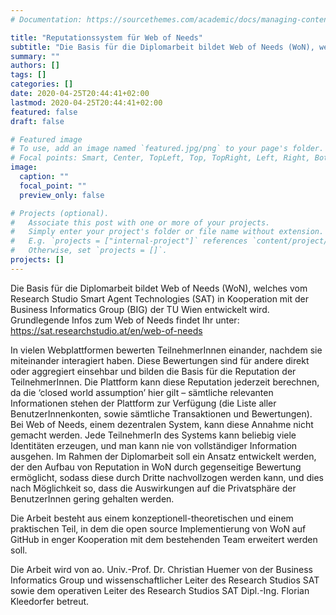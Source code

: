 ```yaml
---
# Documentation: https://sourcethemes.com/academic/docs/managing-content/

title: "Reputationssystem für Web of Needs"
subtitle: "Die Basis für die Diplomarbeit bildet Web of Needs (WoN), welches vom Research Studio Smart Agent Technologies (SAT) in Kooperation mit der Business Informatics Group (BIG) der TU Wien entwickelt wird."
summary: ""
authors: []
tags: []
categories: []
date: 2020-04-25T20:44:41+02:00
lastmod: 2020-04-25T20:44:41+02:00
featured: false
draft: false

# Featured image
# To use, add an image named `featured.jpg/png` to your page's folder.
# Focal points: Smart, Center, TopLeft, Top, TopRight, Left, Right, BottomLeft, Bottom, BottomRight.
image:
  caption: ""
  focal_point: ""
  preview_only: false

# Projects (optional).
#   Associate this post with one or more of your projects.
#   Simply enter your project's folder or file name without extension.
#   E.g. `projects = ["internal-project"]` references `content/project/deep-learning/index.md`.
#   Otherwise, set `projects = []`.
projects: []
---
```


Die Basis für die Diplomarbeit bildet Web of Needs (WoN), welches vom Research Studio Smart Agent Technologies (SAT) in Kooperation mit der Business Informatics Group (BIG) der TU Wien entwickelt wird. Grundlegende Infos zum Web of Needs findet Ihr unter: https://sat.researchstudio.at/en/web-of-needs

In vielen Webplattformen bewerten TeilnehmerInnen einander, nachdem sie miteinander interagiert haben. Diese Bewertungen sind für andere direkt oder aggregiert einsehbar und bilden die Basis für die Reputation der TeilnehmerInnen. Die Plattform kann diese Reputation jederzeit berechnen, da die ‘closed world assumption’ hier gilt – sämtliche relevanten Informationen stehen der Plattform zur Verfügung (die Liste aller BenutzerInnenkonten, sowie sämtliche Transaktionen und Bewertungen). Bei Web of Needs, einem dezentralen System, kann diese Annahme nicht gemacht werden. Jede TeilnehmerIn des Systems kann beliebig viele Identitäten erzeugen, und man kann nie von vollständiger Information ausgehen. Im Rahmen der Diplomarbeit soll ein Ansatz entwickelt werden, der den Aufbau von Reputation in WoN durch gegenseitige Bewertung ermöglicht, sodass diese durch Dritte nachvollzogen werden kann, und dies nach Möglichkeit so, dass die Auswirkungen auf die Privatsphäre der BenutzerInnen gering gehalten werden.

Die Arbeit besteht aus einem konzeptionell-theoretischen und einem praktischen Teil, in dem die open source Implementierung von WoN auf GitHub in enger Kooperation mit dem bestehenden Team erweitert werden soll.

Die Arbeit wird von ao. Univ.-Prof. Dr. Christian Huemer von der Business Informatics Group und wissenschaftlicher Leiter des Research Studios SAT sowie dem operativen Leiter des Research Studios SAT Dipl.-Ing. Florian Kleedorfer betreut.
